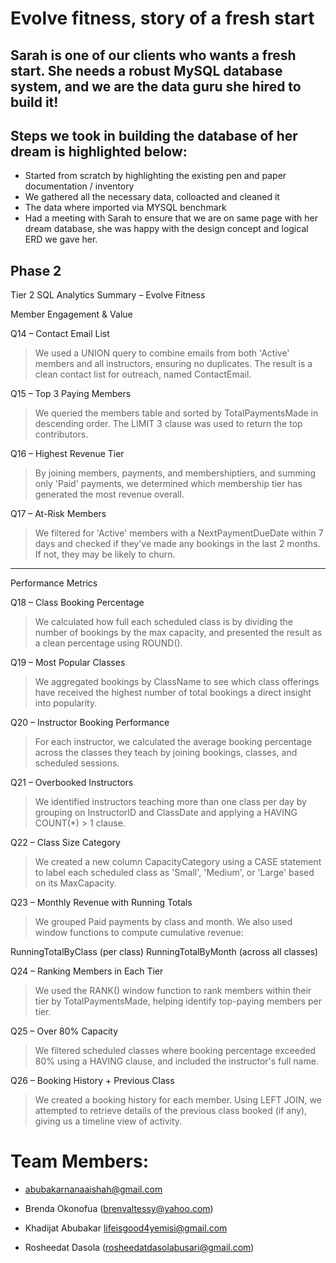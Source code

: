 # Evolve fitness, story of a fresh start

## Sarah is one of our clients who wants a fresh start. She needs a robust MySQL database system, and we are the data guru she hired to build it!

## Steps we took in building the database of her dream is highlighted below:

- Started from scratch by highlighting the existing pen and paper documentation / inventory
- We gathered all the necessary data, colloacted and cleaned it
- The data where imported via MYSQL benchmark
- Had a meeting with Sarah to ensure that we are on same page with her dream database, she was happy with the design concept and logical ERD we gave her.

## Phase 2
Tier 2 SQL Analytics Summary – Evolve Fitness

Member Engagement & Value

Q14 – Contact Email List

> We used a UNION query to combine emails from both 'Active' members and all instructors, ensuring no duplicates. The result is a clean contact list for outreach, named ContactEmail.

Q15 – Top 3 Paying Members

> We queried the members table and sorted by TotalPaymentsMade in descending order. The LIMIT 3 clause was used to return the top contributors.

Q16 – Highest Revenue Tier

> By joining members, payments, and membershiptiers, and summing only 'Paid' payments, we determined which membership tier has generated the most revenue overall.

Q17 – At-Risk Members

> We filtered for 'Active' members with a NextPaymentDueDate within 7 days and checked if they’ve made any bookings in the last 2 months. If not, they may be likely to churn.

---

Performance Metrics

Q18 – Class Booking Percentage

> We calculated how full each scheduled class is by dividing the number of bookings by the max capacity, and presented the result as a clean percentage using ROUND().

Q19 – Most Popular Classes

> We aggregated bookings by ClassName to see which class offerings have received the highest number of total bookings a direct insight into popularity.

Q20 – Instructor Booking Performance

> For each instructor, we calculated the average booking percentage across the classes they teach by joining bookings, classes, and scheduled sessions.

Q21 – Overbooked Instructors

> We identified instructors teaching more than one class per day by grouping on InstructorID and ClassDate and applying a HAVING COUNT(*) > 1 clause.

Q22 – Class Size Category

> We created a new column CapacityCategory using a CASE statement to label each scheduled class as 'Small', 'Medium', or 'Large' based on its MaxCapacity.

Q23 – Monthly Revenue with Running Totals

> We grouped Paid payments by class and month. We also used window functions to compute cumulative revenue:

RunningTotalByClass (per class)
 RunningTotalByMonth (across all classes)

Q24 – Ranking Members in Each Tier

> We used the RANK() window function to rank members within their tier by TotalPaymentsMade, helping identify top-paying members per tier.

Q25 – Over 80% Capacity

> We filtered scheduled classes where booking percentage exceeded 80% using a HAVING clause, and included the instructor's full name.

Q26 – Booking History + Previous Class

> We created a booking history for each member. Using LEFT JOIN, we attempted to retrieve details of the previous class booked (if any), giving us a timeline view of activity.








# Team Members:

- abubakarnanaaishah@gmail.com

- Brenda Okonofua (brenvaltessy@yahoo.com)

- Khadijat Abubakar lifeisgood4yemisi@gmail.com

- Rosheedat Dasola (rosheedatdasolabusari@gmail.com)

